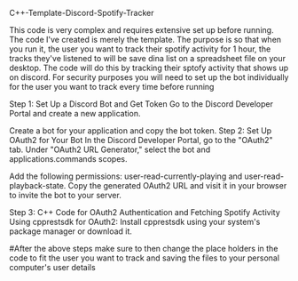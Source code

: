 C++-Template-Discord-Spotify-Tracker

This code is very complex and requires extensive set up before running. The code I've created is merely the template. The purpose is so that when you run it, the user you want to track their spotify activity for 1 hour, the tracks they've listened to will be save dina list on a spreadsheet file on your desktop. The code will do this by tracking their sptofy activity that shows up on discord. For security purposes you will need to set up the bot individually for the user you want to track every time before running

Step 1: Set Up a Discord Bot and Get Token
Go to the Discord Developer Portal and create a new application.

Create a bot for your application and copy the bot token.
Step 2: Set Up OAuth2 for Your Bot
In the Discord Developer Portal, go to the "OAuth2" tab.
Under "OAuth2 URL Generator," select the bot and applications.commands scopes.

Add the following permissions: user-read-currently-playing and user-read-playback-state.
Copy the generated OAuth2 URL and visit it in your browser to invite the bot to your server.

Step 3: C++ Code for OAuth2 Authentication and Fetching Spotify Activity
Using cpprestsdk for OAuth2:
Install cpprestsdk using your system's package manager or download it.

#After the above steps make sure to then change the place holders in the code to fit the user you want to track and saving the files to your personal computer's user details
